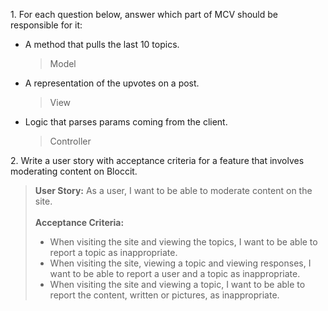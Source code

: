 1\. For each question below, answer which part of MCV should be responsible for it:

* A method that pulls the last 10 topics.

  >Model

* A representation of the upvotes on a post.
  
  >View

* Logic that parses params coming from the client.
  
  >Controller

2\. Write a user story with acceptance criteria for a feature that involves moderating content on Bloccit.

>**User Story:** As a user, I want to be able to moderate content on the site.<br><br>
>**Acceptance Criteria:**
>* When visiting the site and viewing the topics, I want to be able to report a topic as inappropriate.
>* When visiting the site, viewing a topic and viewing responses, I want to be able to report a user and a topic as inappropriate. 
>* When visiting the site and viewing a topic, I want to be able to report the content, written or pictures, as inappropriate.